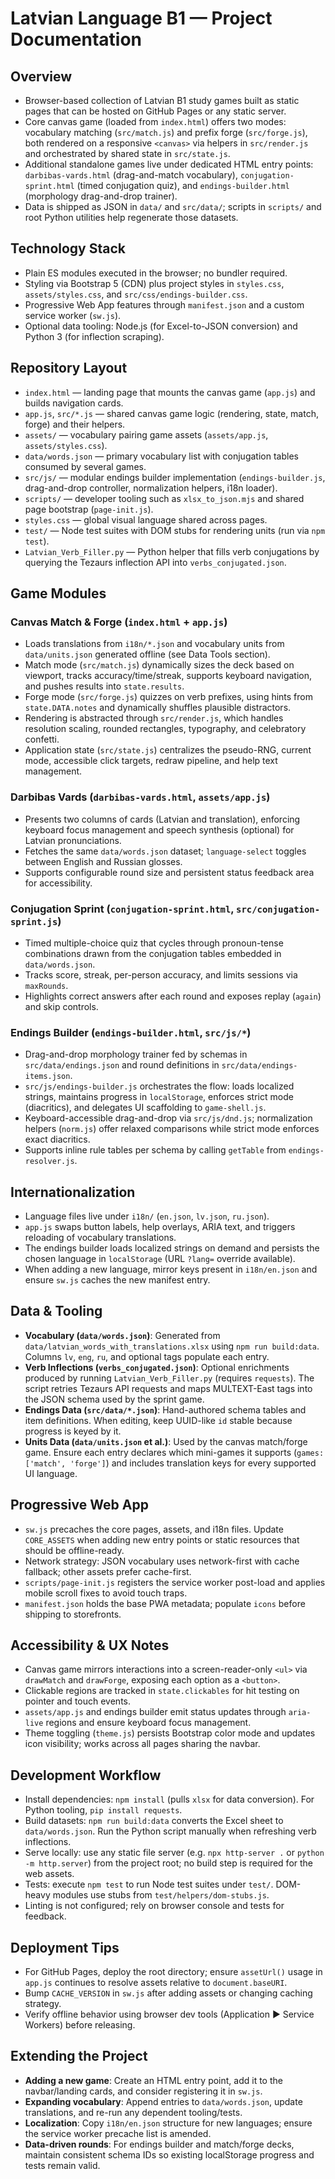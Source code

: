 # Latvian Language B1 — Project Documentation

## Overview
- Browser-based collection of Latvian B1 study games built as static pages that can be hosted on GitHub Pages or any static server.
- Core canvas game (loaded from `index.html`) offers two modes: vocabulary matching (`src/match.js`) and prefix forge (`src/forge.js`), both rendered on a responsive `<canvas>` via helpers in `src/render.js` and orchestrated by shared state in `src/state.js`.
- Additional standalone games live under dedicated HTML entry points: `darbibas-vards.html` (drag-and-match vocabulary), `conjugation-sprint.html` (timed conjugation quiz), and `endings-builder.html` (morphology drag-and-drop trainer).
- Data is shipped as JSON in `data/` and `src/data/`; scripts in `scripts/` and root Python utilities help regenerate those datasets.

## Technology Stack
- Plain ES modules executed in the browser; no bundler required.
- Styling via Bootstrap 5 (CDN) plus project styles in `styles.css`, `assets/styles.css`, and `src/css/endings-builder.css`.
- Progressive Web App features through `manifest.json` and a custom service worker (`sw.js`).
- Optional data tooling: Node.js (for Excel-to-JSON conversion) and Python 3 (for inflection scraping).

## Repository Layout
- `index.html` — landing page that mounts the canvas game (`app.js`) and builds navigation cards.
- `app.js`, `src/*.js` — shared canvas game logic (rendering, state, match, forge) and their helpers.
- `assets/` — vocabulary pairing game assets (`assets/app.js`, `assets/styles.css`).
- `data/words.json` — primary vocabulary list with conjugation tables consumed by several games.
- `src/js/` — modular endings builder implementation (`endings-builder.js`, drag-and-drop controller, normalization helpers, i18n loader).
- `scripts/` — developer tooling such as `xlsx_to_json.mjs` and shared page bootstrap (`page-init.js`).
- `styles.css` — global visual language shared across pages.
- `test/` — Node test suites with DOM stubs for rendering units (run via `npm test`).
- `Latvian_Verb_Filler.py` — Python helper that fills verb conjugations by querying the Tezaurs inflection API into `verbs_conjugated.json`.

## Game Modules
### Canvas Match & Forge (`index.html` + `app.js`)
- Loads translations from `i18n/*.json` and vocabulary units from `data/units.json` generated offline (see Data Tools section).
- Match mode (`src/match.js`) dynamically sizes the deck based on viewport, tracks accuracy/time/streak, supports keyboard navigation, and pushes results into `state.results`.
- Forge mode (`src/forge.js`) quizzes on verb prefixes, using hints from `state.DATA.notes` and dynamically shuffles plausible distractors.
- Rendering is abstracted through `src/render.js`, which handles resolution scaling, rounded rectangles, typography, and celebratory confetti.
- Application state (`src/state.js`) centralizes the pseudo-RNG, current mode, accessible click targets, redraw pipeline, and help text management.

### Darbibas Vards (`darbibas-vards.html`, `assets/app.js`)
- Presents two columns of cards (Latvian and translation), enforcing keyboard focus management and speech synthesis (optional) for Latvian pronunciations.
- Fetches the same `data/words.json` dataset; `language-select` toggles between English and Russian glosses.
- Supports configurable round size and persistent status feedback area for accessibility.

### Conjugation Sprint (`conjugation-sprint.html`, `src/conjugation-sprint.js`)
- Timed multiple-choice quiz that cycles through pronoun-tense combinations drawn from the conjugation tables embedded in `data/words.json`.
- Tracks score, streak, per-person accuracy, and limits sessions via `maxRounds`.
- Highlights correct answers after each round and exposes replay (`again`) and skip controls.

### Endings Builder (`endings-builder.html`, `src/js/*`)
- Drag-and-drop morphology trainer fed by schemas in `src/data/endings.json` and round definitions in `src/data/endings-items.json`.
- `src/js/endings-builder.js` orchestrates the flow: loads localized strings, maintains progress in `localStorage`, enforces strict mode (diacritics), and delegates UI scaffolding to `game-shell.js`.
- Keyboard-accessible drag-and-drop via `src/js/dnd.js`; normalization helpers (`norm.js`) offer relaxed comparisons while strict mode enforces exact diacritics.
- Supports inline rule tables per schema by calling `getTable` from `endings-resolver.js`.

## Internationalization
- Language files live under `i18n/` (`en.json`, `lv.json`, `ru.json`).
- `app.js` swaps button labels, help overlays, ARIA text, and triggers reloading of vocabulary translations.
- The endings builder loads localized strings on demand and persists the chosen language in `localStorage` (URL `?lang=` override available).
- When adding a new language, mirror keys present in `i18n/en.json` and ensure `sw.js` caches the new manifest entry.

## Data & Tooling
- **Vocabulary (`data/words.json`)**: Generated from `data/latvian_words_with_translations.xlsx` using `npm run build:data`. Columns `lv`, `eng`, `ru`, and optional tags populate each entry.
- **Verb Inflections (`verbs_conjugated.json`)**: Optional enrichments produced by running `Latvian_Verb_Filler.py` (requires `requests`). The script retries Tezaurs API requests and maps MULTEXT-East tags into the JSON schema used by the sprint game.
- **Endings Data (`src/data/*.json`)**: Hand-authored schema tables and item definitions. When editing, keep UUID-like `id` stable because progress is keyed by it.
- **Units Data (`data/units.json` et al.)**: Used by the canvas match/forge game. Ensure each entry declares which mini-games it supports (`games: ['match', 'forge']`) and includes translation keys for every supported UI language.

## Progressive Web App
- `sw.js` precaches the core pages, assets, and i18n files. Update `CORE_ASSETS` when adding new entry points or static resources that should be offline-ready.
- Network strategy: JSON vocabulary uses network-first with cache fallback; other assets prefer cache-first.
- `scripts/page-init.js` registers the service worker post-load and applies mobile scroll fixes to avoid touch traps.
- `manifest.json` holds the base PWA metadata; populate `icons` before shipping to storefronts.

## Accessibility & UX Notes
- Canvas game mirrors interactions into a screen-reader-only `<ul>` via `drawMatch` and `drawForge`, exposing each option as a `<button>`.
- Clickable regions are tracked in `state.clickables` for hit testing on pointer and touch events.
- `assets/app.js` and endings builder emit status updates through `aria-live` regions and ensure keyboard focus management.
- Theme toggling (`theme.js`) persists Bootstrap color mode and updates icon visibility; works across all pages sharing the navbar.

## Development Workflow
- Install dependencies: `npm install` (pulls `xlsx` for data conversion). For Python tooling, `pip install requests`.
- Build datasets: `npm run build:data` converts the Excel sheet to `data/words.json`. Run the Python script manually when refreshing verb inflections.
- Serve locally: use any static file server (e.g. `npx http-server .` or `python -m http.server`) from the project root; no build step is required for the web assets.
- Tests: execute `npm test` to run Node test suites under `test/`. DOM-heavy modules use stubs from `test/helpers/dom-stubs.js`.
- Linting is not configured; rely on browser console and tests for feedback.

## Deployment Tips
- For GitHub Pages, deploy the root directory; ensure `assetUrl()` usage in `app.js` continues to resolve assets relative to `document.baseURI`.
- Bump `CACHE_VERSION` in `sw.js` after adding assets or changing caching strategy.
- Verify offline behavior using browser dev tools (Application ► Service Workers) before releasing.

## Extending the Project
- **Adding a new game**: Create an HTML entry point, add it to the navbar/landing cards, and consider registering it in `sw.js`.
- **Expanding vocabulary**: Append entries to `data/words.json`, update translations, and re-run any dependent tooling/tests.
- **Localization**: Copy `i18n/en.json` structure for new languages; ensure the service worker precache list is amended.
- **Data-driven rounds**: For endings builder and match/forge decks, maintain consistent schema IDs so existing localStorage progress and tests remain valid.

